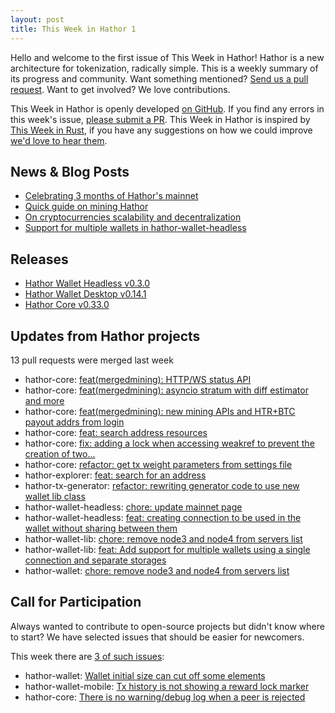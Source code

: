 ```yaml
---
layout: post
title: This Week in Hathor 1
---
```


Hello and welcome to the first issue of This Week in Hathor! Hathor is a new architecture for tokenization, radically
simple.  This is a weekly summary of its progress and community. Want something mentioned? [Send us a pull
request](https://github.com/HathorNetwork/this-week-in-hathor). Want to get involved? We love contributions.

This Week in Hathor is openly developed [on GitHub](https://github.com/HathorNetwork/this-week-in-hathor). If you find
any errors in this week's issue, [please submit a PR](https://github.com/HathorNetwork/this-week-in-hathor). This Week
in Hathor is inspired by [This Week in Rust](https://this-week-in-rust.org/), if you have any suggestions on how we
could improve [we'd love to hear them](https://github.com/HathorNetwork/this-week-in-hathor/issues).


## News & Blog Posts

- [Celebrating 3 months of Hathor's mainnet](https://medium.com/p/celebrating-3-months-of-hathors-mainnet-7ba2c8bcbebe?source=twih)
- [Quick guide on mining Hathor](https://medium.com/hathor-network/quick-guide-on-mining-hathor-247c21c4e744?source=twih)
- [On cryptocurrencies scalability and decentralization](https://medium.com/hathor-network/on-cryptocurrencies-scalability-and-decentralization-5530748301e6?source=twih)
- [Support for multiple wallets in hathor-wallet-headless](https://medium.com/hathor-network/support-for-multiple-wallets-in-hathor-wallet-headless-c6c93af65fb3?source=twih)

## Releases

- [Hathor Wallet Headless v0.3.0](https://github.com/HathorNetwork/hathor-wallet-headless/releases/tag/v0.3.0)
- [Hathor Wallet Desktop v0.14.1](https://github.com/HathorNetwork/hathor-wallet/releases/tag/v0.14.1)
- [Hathor Core v0.33.0](https://github.com/HathorNetwork/hathor-core/releases/tag/v0.33.0)

## Updates from Hathor projects

13 pull requests were merged last week

- hathor-core: [feat(mergedmining): HTTP/WS status API](https://gitlab.com/HathorNetwork/hathor-python/-/merge_requests/378)
- hathor-core: [feat(mergedmining): asyncio stratum with diff estimator and more](https://gitlab.com/HathorNetwork/hathor-python/-/merge_requests/370)
- hathor-core: [feat(mergedmining): new mining APIs and HTR+BTC payout addrs from login](https://gitlab.com/HathorNetwork/hathor-python/-/merge_requests/363)
- hathor-core: [feat: search address resources](https://gitlab.com/HathorNetwork/hathor-python/-/merge_requests/369)
- hathor-core: [fix: adding a lock when accessing weakref to prevent the creation of two...](https://gitlab.com/HathorNetwork/hathor-python/-/merge_requests/381)
- hathor-core: [refactor: get tx weight parameters from settings file](https://gitlab.com/HathorNetwork/hathor-python/-/merge_requests/380)
- hathor-explorer: [feat: search for an address](https://github.com/HathorNetwork/hathor-explorer/pull/21)
- hathor-tx-generator: [refactor: rewriting generator code to use new wallet lib class](https://gitlab.com/HathorNetwork/hathor-tx-generator/-/merge_requests/1)
- hathor-wallet-headless: [chore: update mainnet page](https://github.com/HathorNetwork/hathor-website/pull/20)
- hathor-wallet-headless: [feat: creating connection to be used in the wallet without sharing between them](https://github.com/HathorNetwork/hathor-wallet-headless/pull/12)
- hathor-wallet-lib: [chore: remove node3 and node4 from servers list](https://github.com/HathorNetwork/hathor-wallet-lib/pull/67)
- hathor-wallet-lib: [feat: Add support for multiple wallets using a single connection and separate storages](https://github.com/HathorNetwork/hathor-wallet-lib/pull/61)
- hathor-wallet: [chore: remove node3 and node4 from servers list](https://github.com/HathorNetwork/hathor-wallet/pull/103)

## Call for Participation

Always wanted to contribute to open-source projects but didn't know where to start? We have selected issues that should
be easier for newcomers.

This week there are [3 of such
issues](https://github.com/search?q=org%3AHathorNetwork+label%3A%22good+first+issue%22&state=open&type=Issues):

- hathor-wallet: [Wallet initial size can cut off some elements](https://github.com/HathorNetwork/hathor-wallet/issues/90)
- hathor-wallet-mobile: [Tx history is not showing a reward lock marker](https://github.com/HathorNetwork/hathor-wallet-mobile/issues/43)
- hathor-core: [There is no warning/debug log when a peer is rejected](https://github.com/HathorNetwork/hathor-core/issues/19)
